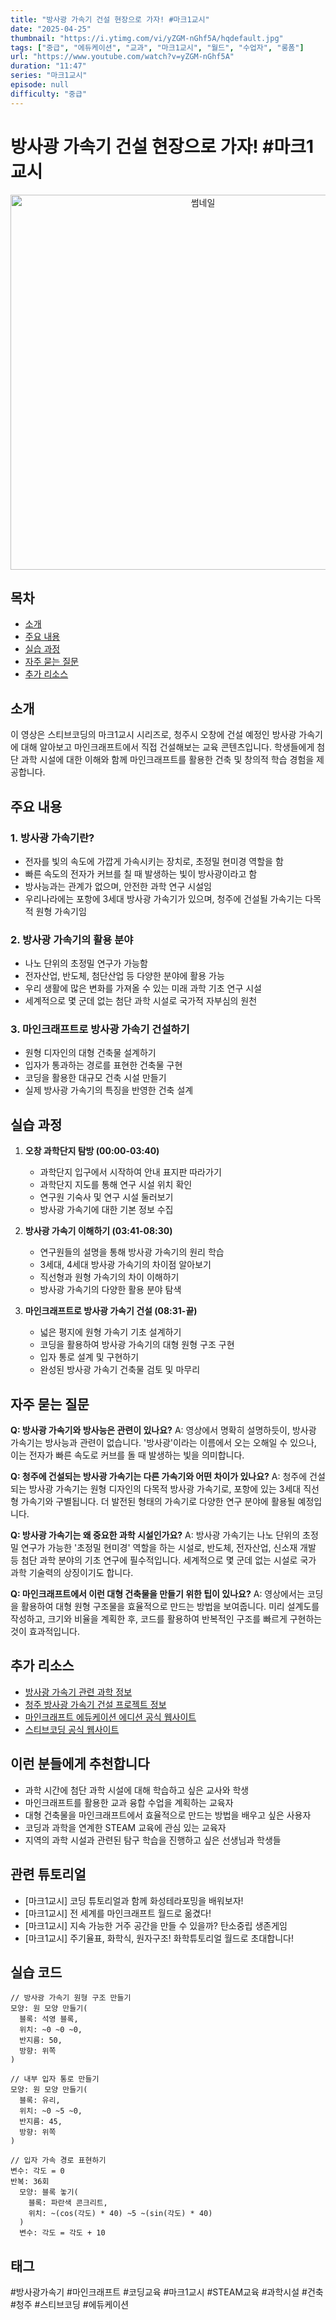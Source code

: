 ```yaml
---
title: "방사광 가속기 건설 현장으로 가자! #마크1교시"
date: "2025-04-25"
thumbnail: "https://i.ytimg.com/vi/yZGM-nGhf5A/hqdefault.jpg"
tags: ["중급", "에듀케이션", "교과", "마크1교시", "월드", "수업자", "롱폼"]
url: "https://www.youtube.com/watch?v=yZGM-nGhf5A"
duration: "11:47"
series: "마크1교시"
episode: null
difficulty: "중급"
---
```


# 방사광 가속기 건설 현장으로 가자! #마크1교시

<div align="center">
<img src="https://i.ytimg.com/vi/yZGM-nGhf5A/hqdefault.jpg" alt="썸네일" width="600"/>
</div>

## 목차
- [소개](#소개)
- [주요 내용](#주요-내용)
- [실습 과정](#실습-과정)
- [자주 묻는 질문](#자주-묻는-질문)
- [추가 리소스](#추가-리소스)

## 소개
이 영상은 스티브코딩의 마크1교시 시리즈로, 청주시 오창에 건설 예정인 방사광 가속기에 대해 알아보고 마인크래프트에서 직접 건설해보는 교육 콘텐츠입니다. 학생들에게 첨단 과학 시설에 대한 이해와 함께 마인크래프트를 활용한 건축 및 창의적 학습 경험을 제공합니다.

## 주요 내용

### 1. 방사광 가속기란?
- 전자를 빛의 속도에 가깝게 가속시키는 장치로, 초정밀 현미경 역할을 함
- 빠른 속도의 전자가 커브를 칠 때 발생하는 빛이 방사광이라고 함
- 방사능과는 관계가 없으며, 안전한 과학 연구 시설임
- 우리나라에는 포항에 3세대 방사광 가속기가 있으며, 청주에 건설될 가속기는 다목적 원형 가속기임

### 2. 방사광 가속기의 활용 분야
- 나노 단위의 초정밀 연구가 가능함
- 전자산업, 반도체, 첨단산업 등 다양한 분야에 활용 가능
- 우리 생활에 많은 변화를 가져올 수 있는 미래 과학 기초 연구 시설
- 세계적으로 몇 군데 없는 첨단 과학 시설로 국가적 자부심의 원천

### 3. 마인크래프트로 방사광 가속기 건설하기
- 원형 디자인의 대형 건축물 설계하기
- 입자가 통과하는 경로를 표현한 건축물 구현
- 코딩을 활용한 대규모 건축 시설 만들기
- 실제 방사광 가속기의 특징을 반영한 건축 설계

## 실습 과정

1. **오창 과학단지 탐방 (00:00-03:40)**
   - 과학단지 입구에서 시작하여 안내 표지판 따라가기
   - 과학단지 지도를 통해 연구 시설 위치 확인
   - 연구원 기숙사 및 연구 시설 둘러보기
   - 방사광 가속기에 대한 기본 정보 수집

2. **방사광 가속기 이해하기 (03:41-08:30)**
   - 연구원들의 설명을 통해 방사광 가속기의 원리 학습
   - 3세대, 4세대 방사광 가속기의 차이점 알아보기
   - 직선형과 원형 가속기의 차이 이해하기
   - 방사광 가속기의 다양한 활용 분야 탐색

3. **마인크래프트로 방사광 가속기 건설 (08:31-끝)**
   - 넓은 평지에 원형 가속기 기초 설계하기
   - 코딩을 활용하여 방사광 가속기의 대형 원형 구조 구현
   - 입자 통로 설계 및 구현하기
   - 완성된 방사광 가속기 건축물 검토 및 마무리

## 자주 묻는 질문

**Q: 방사광 가속기와 방사능은 관련이 있나요?**
A: 영상에서 명확히 설명하듯이, 방사광 가속기는 방사능과 관련이 없습니다. '방사광'이라는 이름에서 오는 오해일 수 있으나, 이는 전자가 빠른 속도로 커브를 돌 때 발생하는 빛을 의미합니다.

**Q: 청주에 건설되는 방사광 가속기는 다른 가속기와 어떤 차이가 있나요?**
A: 청주에 건설되는 방사광 가속기는 원형 디자인의 다목적 방사광 가속기로, 포항에 있는 3세대 직선형 가속기와 구별됩니다. 더 발전된 형태의 가속기로 다양한 연구 분야에 활용될 예정입니다.

**Q: 방사광 가속기는 왜 중요한 과학 시설인가요?**
A: 방사광 가속기는 나노 단위의 초정밀 연구가 가능한 '초정밀 현미경' 역할을 하는 시설로, 반도체, 전자산업, 신소재 개발 등 첨단 과학 분야의 기초 연구에 필수적입니다. 세계적으로 몇 군데 없는 시설로 국가 과학 기술력의 상징이기도 합니다.

**Q: 마인크래프트에서 이런 대형 건축물을 만들기 위한 팁이 있나요?**
A: 영상에서는 코딩을 활용하여 대형 원형 구조물을 효율적으로 만드는 방법을 보여줍니다. 미리 설계도를 작성하고, 크기와 비율을 계획한 후, 코드를 활용하여 반복적인 구조를 빠르게 구현하는 것이 효과적입니다.

## 추가 리소스
- [방사광 가속기 관련 과학 정보](https://www.ibs.re.kr/cop/bbs/BBSMSTR_000000000461/selectBoardArticle.do?nttId=16611)
- [청주 방사광 가속기 건설 프로젝트 정보](https://www.msit.go.kr)
- [마인크래프트 에듀케이션 에디션 공식 웹사이트](https://education.minecraft.net/)
- [스티브코딩 공식 웹사이트](https://stevecoding.kr/)

## 이런 분들에게 추천합니다
- 과학 시간에 첨단 과학 시설에 대해 학습하고 싶은 교사와 학생
- 마인크래프트를 활용한 교과 융합 수업을 계획하는 교육자
- 대형 건축물을 마인크래프트에서 효율적으로 만드는 방법을 배우고 싶은 사용자
- 코딩과 과학을 연계한 STEAM 교육에 관심 있는 교육자
- 지역의 과학 시설과 관련된 탐구 학습을 진행하고 싶은 선생님과 학생들

## 관련 튜토리얼
- [마크1교시] 코딩 튜토리얼과 함께 화성테라포밍을 배워보자!
- [마크1교시] 전 세계를 마인크래프트 월드로 옮겼다!
- [마크1교시] 지속 가능한 거주 공간을 만들 수 있을까? 탄소중립 생존게임
- [마크1교시] 주기율표, 화학식, 원자구조! 화학튜토리얼 월드로 초대합니다!

## 실습 코드
```
// 방사광 가속기 원형 구조 만들기
모양: 원 모양 만들기(
  블록: 석영 블록,
  위치: ~0 ~0 ~0,
  반지름: 50,
  방향: 위쪽
)

// 내부 입자 통로 만들기
모양: 원 모양 만들기(
  블록: 유리,
  위치: ~0 ~5 ~0,
  반지름: 45,
  방향: 위쪽
)

// 입자 가속 경로 표현하기
변수: 각도 = 0
반복: 36회
  모양: 블록 놓기(
    블록: 파란색 콘크리트,
    위치: ~(cos(각도) * 40) ~5 ~(sin(각도) * 40)
  )
  변수: 각도 = 각도 + 10
```

## 태그
#방사광가속기 #마인크래프트 #코딩교육 #마크1교시 #STEAM교육 #과학시설 #건축 #청주 #스티브코딩 #에듀케이션